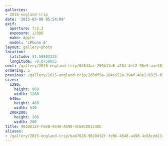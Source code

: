 ```yaml
---
galleries:
- 2015-england-trip
date: '2015-03-08 05:54:09'
exif:
  aperture: f/2.2
  exposure: 1/898
  make: Apple
  model: 'iPhone 6'
layout: gallery-photo
location:
  latitude: 51.50803333
  longitude: -0.0758055
next: /gallery/2015-england-trip/04044ac-259b11e8-a284-4ef2-95e5-aae381f93cff
ordering: 5
previous: /gallery/2015-england-trip/2d3df9a-184c652a-394f-40e1-b325-b3ff0ef009e3
sizes:
  1280:
    height: 960
    width: 1280
  640w:
    height: 480
    width: 640
  200x200:
    height: 200
    width: 200
title: 9010D32F-FE0B-4648-A498-4C68CDD114DE
aliases:
- /gallery/2015-england-trip/bab7628-9010d32f-fe0b-4648-a498-4c68cdd114de.html
---
```

